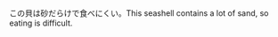 <tr><td>この貝は砂だらけで食べにくい。<td><tr><tr><td>This seashell contains a lot of sand, so eating is difficult.<td><tr></table>

